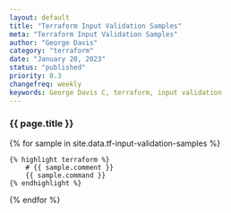 ```yaml
---
layout: default
title: "Terraform Input Validation Samples"
meta: "Terraform Input Validation Samples"
author: "George Davis"
category: "terraform"
date: "January 20, 2023"
status: "published"
priority: 0.3
changefreq: weekly
keywords: George Davis C, terraform, input validation
---
```


### {{ page.title }}

{% for sample in site.data.tf-input-validation-samples %}
                
    {% highlight terraform %}       
        # {{ sample.comment }}
        {{ sample.command }} 
    {% endhighlight %}

{% endfor %}